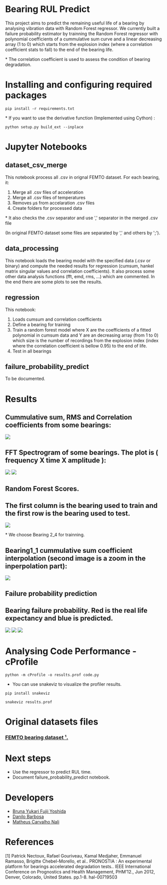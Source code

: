 # Bearing RUL Predict
This project aims to predict the remaining useful life of a bearing by analysing vibration data with Random Forest regressor. We currently built a failure probability estimator by trainning the Random Forest regressor with polynomial coefficients of a cummulative sum curve and a linear decreasing array (1 to 0) which starts from the explosion index (where a correlation coefficient stats to fall) to the end of the bearing life.

\* The correlation coefficient is used to assess the condition of bearing degradation.

# Installing and configuring required packages
```
pip install -r requirements.txt
```
\* If you want to use the derivative function (Implemented using Cython) :
```
python setup.py build_ext --inplace
```

# Jupyter Notebooks
## dataset_csv_merge
This notebook process all .csv in orignal FEMTO dataset. For each bearing, it:
1. Merge all .csv files of acceleration
2. Merge all .csv files of temperatures
3. Removes μs from accelaration .csv files
4. Create folders for processed data

\* It also checks the .csv separator and use ',' separator in the merged .csv file 

(In original FEMTO dataset some files are separated by ',' and others by ';'). 

## data_processing
This notebook loads the bearing model with the specified data (.csv or binary) and compute the needed results for regression (cumsum, hankel matrix singular values and correlation coefficients).
It also process some other data analysis functions (fft, emd, rms, ...) which are commented. In the end there are some plots to see the results.

## regression
This notebook:
1. Loads cumsum and correlation coefficients
2. Define a bearing for training
3. Train a random forest model where X are the coefficients of a fitted polynomial in cumsum data and Y are an decreasing array (from 1 to 0) which size is the number of recordings from the explosion index (index where the correlation coefficient is bellow 0.95) to the end of life. 
4. Test in all bearings

## failure_probability_predict
To be documented.

# Results

## Cummulative sum, RMS and Correlation coefficients from some bearings:

<img src="docs/images/some_results.png">

## FFT Spectrogram of some bearings. The plot is ( frequency X time X amplitude ):
<img src="docs/images/fft1.png">
<img src="docs/images/fft2.png">

## Random Forest Scores.
## The first column is the bearing used to train and the first row is the bearing used to test. 
<img src="docs/images/scores_random_forest.png">

\* We choose Bearing 2_4 for trainning.

## Bearing1_1 cummulative sum coefficient interpolation (second image is a zoom in the inperpolation part):
<img src="docs/images/coefficient_interpolation.png">

## Failure probability prediction
## Bearing failure probability. Red is the real life expectancy and blue is predicted.
<img src="docs/images/failure_probability1.png">

<img src="docs/images/failure_probability2.png">

<img src="docs/images/failure_probability3.png">

# Analysing Code Performance - cProfile
```
python -m cProfile -o results.prof code.py
```
* You can use snakeviz to visualize the profiler results.

```
pip install snakeviz

snakeviz results.prof
```

# Original datasets files
### [FEMTO bearing dataset ¹.](https://ti.arc.nasa.gov/tech/dash/groups/pcoe/prognostic-data-repository/)

# Next steps

- Use the regressor to predict RUL time.
- Document failure_probability_predict notebook.



# Developers
* [Bruna Yukari Fujii Yoshida](https://github.com/brunayfy)
* [Danilo Barbosa](https://github.com/danilobso)
* [Matheus Carvalho Nali](https://github.com/matheuscnali)

# References
<a id="1">[1] </a> Patrick Nectoux, Rafael Gouriveau, Kamal Medjaher, Emmanuel Ramasso, Brigitte Chebel-Morello,
et al.. PRONOSTIA : An experimental platform for bearings accelerated degradation tests.. IEEE
International Conference on Prognostics and Health Management, PHM’12., Jun 2012, Denver, Colorado, United States. pp.1-8. hal-00719503